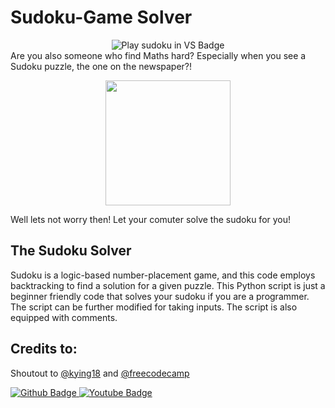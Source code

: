 # Sudoku-Game Solver
<div id="badges" align="center">
  <img src="https://img.shields.io/badge/Lets play sudoku!-white?style=for-the-badge&logo=visualstudio&logoColor=black" alt="Play sudoku in VS Badge"/>
</div>
Are you also someone who find Maths hard? Especially when you see a Sudoku puzzle, the one on the newspaper?!

<p>
<div id="header" align="center">
  <img src="https://media.giphy.com/media/v1.Y2lkPTc5MGI3NjExZGs1c3dkaGMyMXJteW9vcXdudWh4YTd3dmRqamlnNW84em9nNHJ2bCZlcD12MV9pbnRlcm5hbF9naWZfYnlfaWQmY3Q9Zw/5M5N7Rc0y2NkJWEarU/giphy-downsized.gif" width="200"/>
</div>
</p>
Well lets not worry then! Let your comuter solve the sudoku for you!

## The Sudoku Solver
Sudoku is a logic-based number-placement game, and this code employs backtracking to find a solution for a given puzzle. This Python script is just a beginner friendly code that solves your sudoku if you are a programmer. The script can be further modified for taking inputs. The script is also equipped with comments. 

## Credits to:
  Shoutout to [@kying18](https://github.com/kying18) and [@freecodecamp](https://www.youtube.com/@freecodecamp) 
  <div id="badges" align="inline" >
  <a href="https://github.com/kying18">
    <img src="https://img.shields.io/badge/Github-black?style=for-the-badge&logo=github&logoColor=white" alt="Github Badge"/>
  </a>
  <a href="https://youtu.be/8ext9G7xspg?t=6715&si=fE6WVu7Sh3GJ0qAa">
    <img src="https://img.shields.io/badge/Youtube-red?style=for-the-badge&logo=youtube&logoColor=white" alt="Youtube Badge"/>
  </a>
</div>
